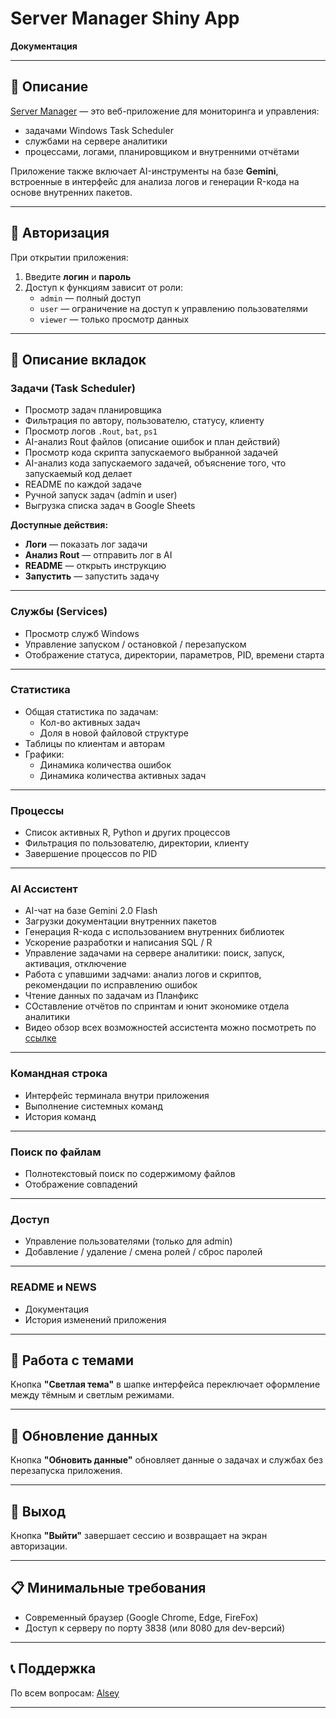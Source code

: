 # Server Manager Shiny App  
**Документация**

---

## 📖 Описание  

[Server Manager](http://94.130.22.47/) — это веб-приложение для мониторинга и управления:

- задачами Windows Task Scheduler  
- службами на сервере аналитики  
- процессами, логами, планировщиком и внутренними отчётами  

Приложение также включает AI-инструменты на базе **Gemini**, встроенные в интерфейс для анализа логов и генерации R-кода на основе внутренних пакетов.

---

## 🔐 Авторизация  

При открытии приложения:

1. Введите **логин** и **пароль**
2. Доступ к функциям зависит от роли:
   - `admin` — полный доступ
   - `user` — ограничение на доступ к управлению пользователями
   - `viewer` — только просмотр данных  

---

## 📑 Описание вкладок  

### **Задачи (Task Scheduler)**  

- Просмотр задач планировщика
- Фильтрация по автору, пользователю, статусу, клиенту
- Просмотр логов `.Rout`, `bat`, `ps1`
- AI-анализ Rout файлов (описание ошибок и план действий)
- Просмотр кода скрипта запускаемого выбранной задачей
- AI-анализ кода запускаемого задачей, объяснение того, что запускаемый код делает
- README по каждой задаче
- Ручной запуск задач (admin и user)
- Выгрузка списка задач в Google Sheets

**Доступные действия:**

- **Логи** — показать лог задачи  
- **Анализ Rout** — отправить лог в AI  
- **README** — открыть инструкцию  
- **Запустить** — запустить задачу  

---

### **Службы (Services)**  

- Просмотр служб Windows
- Управление запуском / остановкой / перезапуском  
- Отображение статуса, директории, параметров, PID, времени старта  

---

### **Статистика**

- Общая статистика по задачам:
  - Кол-во активных задач
  - Доля в новой файловой структуре
- Таблицы по клиентам и авторам
- Графики:
  - Динамика количества ошибок
  - Динамика количества активных задач  

---

### **Процессы**

- Список активных R, Python и других процессов
- Фильтрация по пользователю, директории, клиенту  
- Завершение процессов по PID  

---

### **AI Ассистент**

- AI-чат на базе Gemini 2.0 Flash  
- Загрузки документации внутренних пакетов  
- Генерация R-кода с использованием внутренних библиотек  
- Ускорение разработки и написания SQL / R  
- Управление задачами на сервере аналитики: поиск, запуск, активация, отключение
- Работа с упавшими задчами: анализ логов и скриптов, рекомендации по исправлению ошибок
- Чтение данных по задачам из Планфикс
- СОставление отчётов по спринтам и юнит экономике отдела аналитики
- Видео обзор всех возможностей ассистента можно посмотреть по [ссылке](https://youtu.be/sQRPMJYIxMA)

---

### **Командная строка**

- Интерфейс терминала внутри приложения  
- Выполнение системных команд  
- История команд  

---

### **Поиск по файлам**

- Полнотекстовый поиск по содержимому файлов  
- Отображение совпадений  

---

### **Доступ**

- Управление пользователями (только для admin)
- Добавление / удаление / смена ролей / сброс паролей  

---

### **README и NEWS**

- Документация  
- История изменений приложения  

---

## 🎨 Работа с темами  

Кнопка **"Светлая тема"** в шапке интерфейса переключает оформление между тёмным и светлым режимами.

---

## 🔄 Обновление данных  

Кнопка **"Обновить данные"** обновляет данные о задачах и службах без перезапуска приложения.

---

## 🚪 Выход  

Кнопка **"Выйти"** завершает сессию и возвращает на экран авторизации.

---

## 📋 Минимальные требования  

- Современный браузер (Google Chrome, Edge, FireFox)
- Доступ к серверу по порту 3838 (или 8080 для dev-версий)

---

## 📞 Поддержка  

По всем вопросам: [Alsey](https://t.me/AlexeySeleznev)

---

